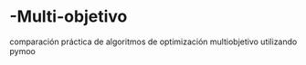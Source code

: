 # -Multi-objetivo
 comparación práctica de algoritmos de optimización multiobjetivo utilizando pymoo
